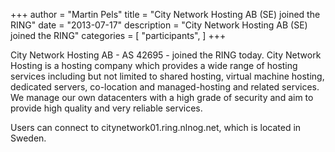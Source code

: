 +++
author = "Martin Pels"
title = "City Network Hosting AB (SE) joined the RING"
date = "2013-07-17"
description = "City Network Hosting AB (SE) joined the RING"
categories = [
    "participants",
]
+++

City Network Hosting AB - AS 42695 - joined the RING today. City Network Hosting is a hosting company which provides a wide range of hosting services including but not limited to shared hosting, virtual machine hosting, dedicated servers, co-location and managed-hosting and related services. We manage our own datacenters with a high grade of security and aim to provide high quality and very reliable services.

Users can connect to citynetwork01.ring.nlnog.net, which is located in Sweden.


